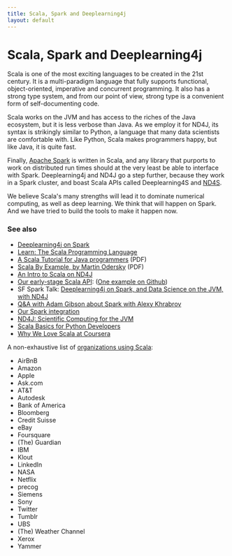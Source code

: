 ```yaml
---
title: Scala, Spark and Deeplearning4j
layout: default
---
```


# Scala, Spark and Deeplearning4j

Scala is one of the most exciting languages to be created in the 21st century. It is a multi-paradigm language that fully supports functional, object-oriented, imperative and concurrent programming. It also has a strong type system, and from our point of view, strong type is a convenient form of self-documenting code.

Scala works on the JVM and has access to the riches of the Java ecosystem, but it is less verbose than Java. As we employ it for ND4J, its syntax is strikingly similar to Python, a language that many data scientists are comfortable with. Like Python, Scala makes programmers happy, but like Java, it is quite fast. 

Finally, [Apache Spark](./spark.html) is written in Scala, and any library that purports to work on distributed run times should at the very least be able to interface with Spark. Deeplearning4j and ND4J go a step further, because they work in a Spark cluster, and boast Scala APIs called Deeplearning4S and [ND4S](https://github.com/deeplearning4j/nd4s). 

We believe Scala's many strengths will lead it to dominate numerical computing, as well as deep learning. We think that will happen on Spark. And we have tried to build the tools to make it happen now. 

### See also

* [Deeplearning4j on Spark](./spark.html)
* [Learn: The Scala Programming Language](http://www.scala-lang.org/documentation/)
* [A Scala Tutorial for Java programmers](http://www.scala-lang.org/docu/files/ScalaTutorial.pdf) (PDF)
* [Scala By Example, by Martin Odersky](http://www.scala-lang.org/docu/files/ScalaByExample.pdf) (PDF) 
* [An Intro to Scala on ND4J](http://nd4j.org/scala.html)
* [Our early-stage Scala API](https://github.com/deeplearning4j/nd4j/tree/master/nd4j-scala-api/src/main/scala/org/nd4j/api/linalg): ([One example on Github](https://github.com/deeplearning4j/nd4j/blob/master/nd4j-scala-api/src/test/scala/org/nd4j/api/linalg/TestNDArray.scala#L18))
* SF Spark Talk: [Deeplearning4j on Spark, and Data Science on the JVM, with ND4J](https://www.youtube.com/watch?v=LCsc1hFuNac&feature=youtu.be)
* [Q&A with Adam Gibson about Spark with Alexy Khrabrov](https://www.youtube.com/watch?v=LJPL8sL0Daw&feature=youtu.be)
* [Our Spark integration](https://github.com/deeplearning4j/deeplearning4j/tree/master/deeplearning4j-scaleout/spark)
* [ND4J: Scientific Computing for the JVM](http://nd4j.org)
* [Scala Basics for Python Developers](https://bugra.github.io/work/notes/2014-10-18/scala-basics-for-python-developers/)
* [Why We Love Scala at Coursera](https://tech.coursera.org/blog/2014/02/18/why-we-love-scala-at-coursera/)

A non-exhaustive list of [organizations using Scala](http://alvinalexander.com/scala/whos-using-scala-akka-play-framework):

* AirBnB
* Amazon
* Apple
* Ask.com
* AT&T
* Autodesk
* Bank of America
* Bloomberg
* Credit Suisse
* eBay
* Foursquare
* (The) Guardian
* IBM
* Klout
* LinkedIn
* NASA
* Netflix
* precog
* Siemens
* Sony
* Twitter
* Tumblr
* UBS
* (The) Weather Channel
* Xerox
* Yammer
